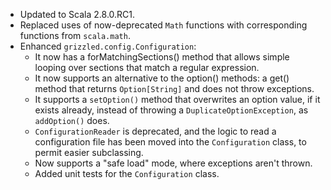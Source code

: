 * Updated to Scala 2.8.0.RC1.
* Replaced uses of now-deprecated `Math` functions with corresponding functions
  from `scala.math`.
* Enhanced `grizzled.config.Configuration`:
  - It now has a forMatchingSections() method that allows simple looping over
    sections that match a regular expression.
  - It now supports an alternative to the option() methods: a get() method
    that returns `Option[String]` and does not throw exceptions.
  - It supports a `setOption()` method that overwrites an option value, if it
    exists already, instead of throwing a `DuplicateOptionException`, as 
    `addOption()` does.
  - `ConfigurationReader` is deprecated, and the logic to read a configuration
    file has been moved into the `Configuration` class, to permit easier
    subclassing.
  - Now supports a "safe load" mode, where exceptions aren't thrown.
  - Added unit tests for the `Configuration` class.

